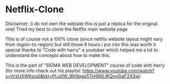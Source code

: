# Netflix-Clone
Disclaimer: (i do not own the website this is just a replica for the original one)
Tried my best to clone the Netflix main website page

This is of course not a 100% clone (since netflix website layout might vary from region-to-region) but still those 6 hours i put into this was worth it
special thanks to "Code with harry" a youtuber which helped me a lot to understand the concepts about how to make this. 

This is the part of "SIGMA WEB DEVELOPMENT" course of code with harry (for more info check out his playlist: https://www.youtube.com/watch?v=tVzUXW6siu0&list=PLu0W_9lII9agq5TrH9XLIKQvv0iaF2X3w)
